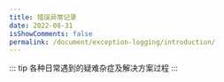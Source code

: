 ```yaml
---
title: 错误异常记录
date: 2022-08-31
isShowComments: false
permalink: /document/exception-logging/introduction/
---
```


::: tip
各种日常遇到的疑难杂症及解决方案过程
:::